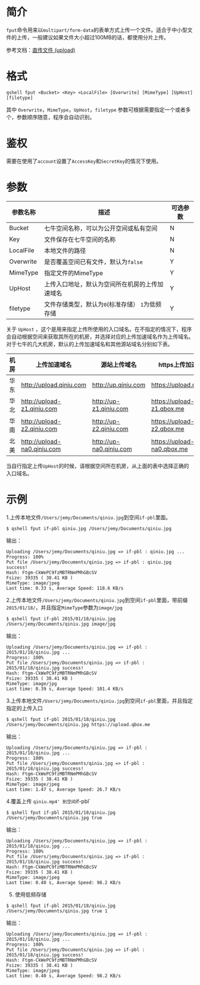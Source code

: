 # 简介

`fput`命令用来以`multipart/form-data`的表单方式上传一个文件。适合于中小型文件的上传，一般建议如果文件大小超过100MB的话，都使用分片上传。

参考文档：[直传文件 (upload)](http://developer.qiniu.com/code/v6/api/kodo-api/up/upload.html)

# 格式

```
qshell fput <Bucket> <Key> <LocalFile> [Overwrite] [MimeType] [UpHost] [filetype]
```

其中 `Overwrite`，`MimeType`，`UpHost`，`filetype` 参数可根据需要指定一个或者多个，参数顺序随意，程序会自动识别。

# 鉴权

需要在使用了`account`设置了`AccessKey`和`SecretKey`的情况下使用。

# 参数

|参数名称|描述|可选参数|
|---------|-----------------|----------|
|Bucket|七牛空间名称，可以为公开空间或私有空间|N|
|Key|文件保存在七牛空间的名称|N|
|LocalFile|本地文件的路径|N|
|Overwrite|是否覆盖空间已有文件，默认为`false`|Y|
|MimeType|指定文件的MimeType|Y|
|UpHost|上传入口地址，默认为空间所在机房的上传加速域名|Y|
|filetype|文件存储类型，默认为`0`(标准存储） `1`为低频存储|Y|

关于 `UpHost` ，这个是用来指定上传所使用的入口域名。在不指定的情况下，程序会自动根据空间来获取其所在的机房，并选择对应的上传加速域名作为上传域名。对于七牛的几大机房，默认的上传加速域名和其他源站域名分别如下表。

|机房|上传加速域名|源站上传域名|https上传加速域名|https上传源站域名|
|----|----------------------|--------------------|----------------------|-----------------------|
|华东|http://upload.qiniu.com|http://up.qiniu.com|https://upload.qbox.me|https://up.qbox.me|
|华北|http://upload-z1.qiniu.com|http://up-z1.qiniu.com|https://upload-z1.qbox.me|https://up-z1.qbox.me|
|华南|http://upload-z2.qiniu.com|http://up-z2.qiniu.com|https://upload-z2.qbox.me|https://up-z2.qbox.me|
|北美|http://upload-na0.qiniu.com|http://up-na0.qiniu.com|https://upload-na0.qbox.me|https://up-na0.qbox.me|

当自行指定上传`UpHost`的时候，请根据空间所在机房，从上面的表中选择正确的入口域名。

# 示例

1.上传本地文件`/Users/jemy/Documents/qiniu.jpg`到空间`if-pbl`里面。

```
$ qshell fput if-pbl qiniu.jpg /Users/jemy/Documents/qiniu.jpg
```

输出：

```
Uploading /Users/jemy/Documents/qiniu.jpg => if-pbl : qiniu.jpg ...
Progress: 100%
Put file /Users/jemy/Documents/qiniu.jpg => if-pbl : qiniu.jpg success!
Hash: Ftgm-CkWePC9fzMBTRNmPMhGBcSV
Fsize: 39335 ( 38.41 KB )
MimeType: image/jpeg
Last time: 0.33 s, Average Speed: 118.6 KB/s
```

2.上传本地文件`/Users/jemy/Documents/qiniu.jpg`到空间`if-pbl`里面，带前缀`2015/01/18/`，并且指定`MimeType`参数为`image/jpg`

```
$ qshell fput if-pbl 2015/01/18/qiniu.jpg /Users/jemy/Documents/qiniu.jpg image/jpg
```

输出：

```
Uploading /Users/jemy/Documents/qiniu.jpg => if-pbl : 2015/01/18/qiniu.jpg ...
Progress: 100%
Put file /Users/jemy/Documents/qiniu.jpg => if-pbl : 2015/01/18/qiniu.jpg success!
Hash: Ftgm-CkWePC9fzMBTRNmPMhGBcSV
Fsize: 39335 ( 38.41 KB )
MimeType: image/jpg
Last time: 0.39 s, Average Speed: 101.4 KB/s
```

3.上传本地文件`/Users/jemy/Documents/qiniu.jpg`到空间`if-pbl`里面，并且指定指定的上传入口

```
$ qshell fput if-pbl 2015/01/18/qiniu.jpg /Users/jemy/Documents/qiniu.jpg https://upload.qbox.me
```

输出：

```
Uploading /Users/jemy/Documents/qiniu.jpg => if-pbl : 2015/01/18/qiniu.jpg ...
Progress: 100%
Put file /Users/jemy/Documents/qiniu.jpg => if-pbl : 2015/01/18/qiniu.jpg success!
Hash: Ftgm-CkWePC9fzMBTRNmPMhGBcSV
Fsize: 39335 ( 38.41 KB )
MimeType: image/jpeg
Last time: 1.47 s, Average Speed: 26.7 KB/s
```

4.覆盖上传 `qiniu.mp4' 到空间`if-pbl`

```
$ qshell fput if-pbl 2015/01/18/qiniu.jpg /Users/jemy/Documents/qiniu.jpg true
```

输出：

```
Uploading /Users/jemy/Documents/qiniu.jpg => if-pbl : 2015/01/18/qiniu.jpg ...
Progress: 100%
Put file /Users/jemy/Documents/qiniu.jpg => if-pbl : 2015/01/18/qiniu.jpg success!
Hash: Ftgm-CkWePC9fzMBTRNmPMhGBcSV
Fsize: 39335 ( 38.41 KB )
MimeType: image/jpeg
Last time: 0.40 s, Average Speed: 98.2 KB/s
```

5. 使用低频存储

```
$ qshell fput if-pbl 2015/01/18/qiniu.jpg /Users/jemy/Documents/qiniu.jpg true 1
```

输出：

```
Uploading /Users/jemy/Documents/qiniu.jpg => if-pbl : 2015/01/18/qiniu.jpg ...
Progress: 100%
Put file /Users/jemy/Documents/qiniu.jpg => if-pbl : 2015/01/18/qiniu.jpg success!
Hash: Ftgm-CkWePC9fzMBTRNmPMhGBcSV
Fsize: 39335 ( 38.41 KB )
MimeType: image/jpeg
Last time: 0.40 s, Average Speed: 98.2 KB/s
```
